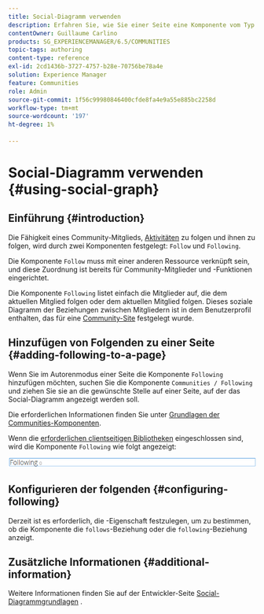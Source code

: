 ```yaml
---
title: Social-Diagramm verwenden
description: Erfahren Sie, wie Sie einer Seite eine Komponente vom Typ Folgende hinzufügen, mit der angemeldete Community-Mitglieder Aktivitäten folgen oder folgen können.
contentOwner: Guillaume Carlino
products: SG_EXPERIENCEMANAGER/6.5/COMMUNITIES
topic-tags: authoring
content-type: reference
exl-id: 2cd1436b-3727-4757-b28e-70756be78a4e
solution: Experience Manager
feature: Communities
role: Admin
source-git-commit: 1f56c99980846400cfde8fa4e9a55e885bc2258d
workflow-type: tm+mt
source-wordcount: '197'
ht-degree: 1%

---
```


# Social-Diagramm verwenden {#using-social-graph}

## Einführung {#introduction}

Die Fähigkeit eines Community-Mitglieds, [Aktivitäten](activities.md) zu folgen und ihnen zu folgen, wird durch zwei Komponenten festgelegt: `Follow` und `Following`.

Die Komponente `Follow` muss mit einer anderen Ressource verknüpft sein, und diese Zuordnung ist bereits für Community-Mitglieder und -Funktionen eingerichtet.

Die Komponente `Following` listet einfach die Mitglieder auf, die dem aktuellen Mitglied folgen oder dem aktuellen Mitglied folgen. Dieses soziale Diagramm der Beziehungen zwischen Mitgliedern ist in dem Benutzerprofil enthalten, das für eine [Community-Site](overview.md#communitiessites) festgelegt wurde.

## Hinzufügen von Folgenden zu einer Seite {#adding-following-to-a-page}

Wenn Sie im Autorenmodus einer Seite die Komponente `Following` hinzufügen möchten, suchen Sie die Komponente `Communities / Following` und ziehen Sie sie an die gewünschte Stelle auf einer Seite, auf der das Social-Diagramm angezeigt werden soll.

Die erforderlichen Informationen finden Sie unter [Grundlagen der Communities-Komponenten](basics.md).

Wenn die [erforderlichen clientseitigen Bibliotheken](essentials-socialgraph.md#essentials-for-client-side) eingeschlossen sind, wird die Komponente `Following` wie folgt angezeigt:

![following](assets/following.png)

## Konfigurieren der folgenden {#configuring-following}

Derzeit ist es erforderlich, die -Eigenschaft festzulegen, um zu bestimmen, ob die Komponente die `follows`-Beziehung oder die `following`-Beziehung anzeigt.

## Zusätzliche Informationen {#additional-information}

Weitere Informationen finden Sie auf der Entwickler-Seite [Social-Diagrammgrundlagen](essentials-socialgraph.md) .
